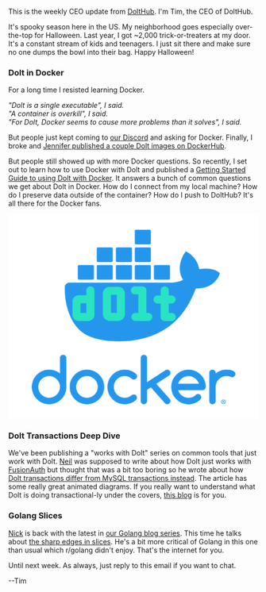 This is the weekly CEO update from [DoltHub](https://www.dolthub.com/). I'm Tim, the CEO of DoltHub. 

It's spooky season here in the US. My neighborhood goes especially over-the-top for Halloween. Last year, I got ~2,000 trick-or-treaters at my door. It's a constant stream of kids and teenagers. I just sit there and make sure no one dumps the bowl into their bag. Happy Halloween!

### Dolt in Docker

For a long time I resisted learning Docker. 

*"Dolt is a single executable", I said.*   
*"A container is overkill", I said.*   
*"For Dolt, Docker seems to cause more problems than it solves", I said.*  

But people just kept coming to [our Discord](https://discord.gg/gqr7K4VNKe) and asking for Docker. Finally, I broke and [Jennifer published a couple Dolt images on DockerHub](https://www.dolthub.com/blog/2022-10-26-publish-releases-on-dockerhub/). 

But people still showed up with more Docker questions. So recently, I set out to learn how to use Docker with Dolt and published a [Getting Started Guide to using Dolt with Docker](https://www.dolthub.com/blog/2023-10-25-dolt-docker/). It answers a bunch of common questions we get about Dolt in Docker. How do I connect from my local machine? How do I preserve data outside of the container? How do I push to DoltHub? It's all there for the Docker fans.  

[![Dolt Docker](../images/docker-dolt.png)](https://www.dolthub.com/blog/2023-10-25-dolt-docker/)

### Dolt Transactions Deep Dive

We've been publishing a "works with Dolt" series on common tools that just work with Dolt. [Neil](https://www.dolthub.com/team#neil) was supposed to write about how Dolt just works with [FusionAuth](https://fusionauth.io/) but thought that was a bit too boring so he wrote about how [Dolt transactions differ from MySQL transactions instead](https://www.dolthub.com/blog/2023-10-23-hold-my-beer/). The article has some really great animated diagrams. If you really want to understand what Dolt is doing transactional-ly under the covers, [this blog](https://www.dolthub.com/blog/2023-10-23-hold-my-beer/) is for you.

### Golang Slices

[Nick](https://www.dolthub.com/team#nick) is back with the latest in [our Golang blog series](https://www.dolthub.com/blog/?q=golang). This time he talks about [the sharp edges in slices](https://www.dolthub.com/blog/2023-10-20-golang-pitfalls-3/). He's a bit more critical of Golang in this one than usual which r/golang didn't enjoy. That's the internet for you.

Until next week. As always, just reply to this email if you want to chat.

--Tim